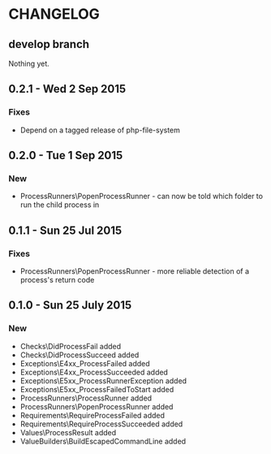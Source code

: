 # CHANGELOG

## develop branch

Nothing yet.

## 0.2.1 - Wed 2 Sep 2015

### Fixes

* Depend on a tagged release of php-file-system

## 0.2.0 - Tue 1 Sep 2015

### New

* ProcessRunners\PopenProcessRunner - can now be told which folder to run the child process in

## 0.1.1 - Sun 25 Jul 2015

### Fixes

* ProcessRunners\PopenProcessRunner - more reliable detection of a process's return code

## 0.1.0 - Sun 25 July 2015

### New

* Checks\DidProcessFail added
* Checks\DidProcessSucceed added
* Exceptions\E4xx_ProcessFailed added
* Exceptions\E4xx_ProcessSucceeded added
* Exceptions\E5xx_ProcessRunnerException added
* Exceptions\E5xx_ProcessFailedToStart added
* ProcessRunners\ProcessRunner added
* ProcessRunners\PopenProcessRunner added
* Requirements\RequireProcessFailed added
* Requirements\RequireProcessSucceeded added
* Values\ProcessResult added
* ValueBuilders\BuildEscapedCommandLine added
